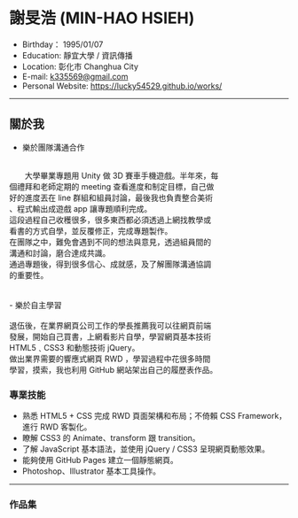 # 謝旻浩 (MIN-HAO HSIEH)
- Birthday： 1995/01/07
- Education: 靜宜大學 / 資訊傳播
- Location: 彰化市 Changhua City 
- E-mail: k335569@gmail.com
- Personal Website: https://lucky54529.github.io/works/
<hr>

## 關於我

- 樂於團隊溝通合作<br>
<br>
  　　大學畢業專題用 Unity 做 3D 賽車手機遊戲。半年來，每<br>
個禮拜和老師定期的 meeting 查看進度和制定目標，自己做<br>
好的進度丟在 line 群組和組員討論，最後我也負責整合美術<br>
、程式輸出成遊戲 app 讓專題順利完成。<br>
這段過程自己收穫很多，很多東西都必須透過上網找教學或<br>
看書的方式自學，並反覆修正，完成專題製作。<br>
在團隊之中，難免會遇到不同的想法與意見，透過組員間的<br>
溝通和討論，磨合達成共識。<br>
通過專題後，得到很多信心、成就感，及了解團隊溝通協調<br>
的重要性。 <br>
<br>
<br>
- 樂於自主學習<br>
<br>
  退伍後，在業界網頁公司工作的學長推薦我可以往網頁前端<br>
發展，開始自己買書，上網看影片自學，學習網頁基本技術<br>
HTML5﹑CSS3 和動態技術 jQuery。<br>
做出業界需要的響應式網頁 RWD ，學習過程中花很多時間<br>
學習，摸索，我也利用 GitHub 網站架出自己的履歷表作品。<br>

### 專業技能
- 熟悉 HTML5 + CSS 完成 RWD 頁面架構和布局；不倚賴 CSS Framework，進行 RWD 客製化。
- 瞭解 CSS3 的 Animate、transform 跟 transition。
- 了解 JavaScript 基本語法，並使用 jQuery / CSS3 呈現網頁動態效果。
- 能夠使用 GitHub Pages 建立一個靜態網頁。
- Photoshop、Illustrator 基本工具操作。
<hr>

### 作品集 



